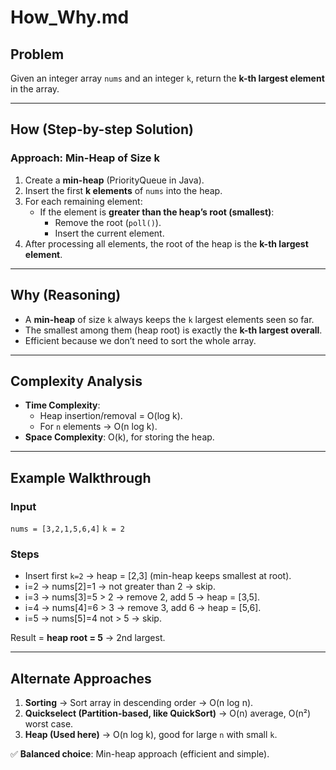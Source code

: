 # How_Why.md

## Problem

Given an integer array `nums` and an integer `k`, return the **k-th largest element** in the array.

---

## How (Step-by-step Solution)

### Approach: Min-Heap of Size k

1. Create a **min-heap** (PriorityQueue in Java).
2. Insert the first **k elements** of `nums` into the heap.
3. For each remaining element:
   - If the element is **greater than the heap’s root (smallest)**:
     - Remove the root (`poll()`).
     - Insert the current element.
4. After processing all elements, the root of the heap is the **k-th largest element**.

---

## Why (Reasoning)

- A **min-heap** of size `k` always keeps the `k` largest elements seen so far.  
- The smallest among them (heap root) is exactly the **k-th largest overall**.  
- Efficient because we don’t need to sort the whole array.

---

## Complexity Analysis

- **Time Complexity**:  
  - Heap insertion/removal = O(log k).  
  - For `n` elements → O(n log k).  
- **Space Complexity**: O(k), for storing the heap.

---

## Example Walkthrough

### Input

`nums = [3,2,1,5,6,4]`
`k = 2`

### Steps

- Insert first `k=2` → heap = [2,3] (min-heap keeps smallest at root).  
- i=2 → nums[2]=1 → not greater than 2 → skip.  
- i=3 → nums[3]=5 > 2 → remove 2, add 5 → heap = [3,5].  
- i=4 → nums[4]=6 > 3 → remove 3, add 6 → heap = [5,6].  
- i=5 → nums[5]=4 not > 5 → skip.  

Result = **heap root = 5** → 2nd largest.

---

## Alternate Approaches

1. **Sorting** → Sort array in descending order → O(n log n).  
2. **Quickselect (Partition-based, like QuickSort)** → O(n) average, O(n²) worst case.  
3. **Heap (Used here)** → O(n log k), good for large `n` with small `k`.

✅ **Balanced choice**: Min-heap approach (efficient and simple).
